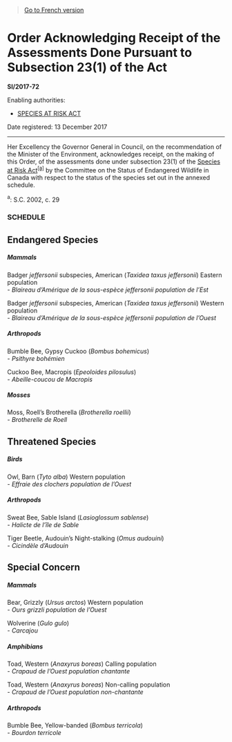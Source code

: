 > [Go to French version](/fr/Règlements/Textes%20réglementaires/2017/72.md)

# Order Acknowledging Receipt of the Assessments Done Pursuant to Subsection 23(1) of the Act

**SI/2017-72**

Enabling authorities: 
- [SPECIES AT RISK ACT](/en/Acts/Statutes%20of%20Canada/2002/c.%2029.md)

Date registered: 13 December 2017

----------

Her Excellency the Governor General in Council, on the recommendation of the Minister of the Environment, acknowledges receipt, on the making of this Order, of the assessments done under subsection 23(1) of the [Species at Risk Act](/en/Acts/Statutes%20of%20Canada/2002/c.%2029.md)<sup><a href='#fn_81000-2-27XX-E_hq_17847'>[a]</a></sup> by the Committee on the Status of Endangered Wildlife in Canada with respect to the status of the species set out in the annexed schedule.

<a name='fn_81000-2-27XX-E_hq_17847'><sup>a</sup></a>: S.C. 2002, c. 29<br />




### **SCHEDULE** 

## Endangered Species

##### Mammals

Badger *jeffersonii* subspecies, American (*Taxidea taxus jeffersonii*) Eastern population<br />- <i>Blaireau d’Amérique de la sous-espèce *jeffersonii* population de l’Est</i>

Badger *jeffersonii* subspecies, American (*Taxidea taxus jeffersonii*) Western population<br />- <i>Blaireau d’Amérique de la sous-espèce *jeffersonii* population de l’Ouest</i>
##### Arthropods

Bumble Bee, Gypsy Cuckoo (*Bombus bohemicus*)<br />- <i>Psithyre bohémien</i>

Cuckoo Bee, Macropis (*Epeoloides pilosulus*)<br />- <i>Abeille-coucou de Macropis</i>
##### Mosses

Moss, Roell’s Brotherella (*Brotherella roellii*)<br />- <i>Brotherelle de Ro‌ell</i>

## Threatened Species

##### Birds

Owl, Barn (*Tyto alba*) Western population<br />- <i>Effraie des clochers population de l’Ouest</i>
##### Arthropods

Sweat Bee, Sable Island (*Lasioglossum sablense*)<br />- <i>Halicte de l’île de Sable</i>

Tiger Beetle, Audouin’s Night-stalking (*Omus audouini*)<br />- <i>Cicindèle d’Audouin</i>

## Special Concern

##### Mammals

Bear, Grizzly (*Ursus arctos*) Western population<br />- <i>Ours grizzli population de l’Ouest</i>

Wolverine (*Gulo gulo*)<br />- <i>Carcajou</i>
##### Amphibians

Toad, Western (*Anaxyrus boreas*) Calling population<br />- <i>Crapaud de l’Ouest population chantante</i>

Toad, Western (*Anaxyrus boreas*) Non-calling population<br />- <i>Crapaud de l’Ouest population non-chantante</i>
##### Arthropods

Bumble Bee, Yellow-banded (*Bombus terricola*)<br />- <i>Bourdon terricole</i>

